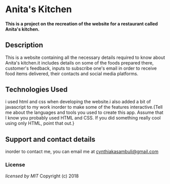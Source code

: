 # Anita's Kitchen
#### This is a project on the recreation of the website for a restaurant called Anita's kitchen.
## Description
This is a website containing all the necessary details required to know about Anita's kitchen.it includes details on some of the foods prepared there, customer's feedback, inputs to subscribe one's email in order to receive food items delivered, their contacts and social media platforms.
## Technologies Used
i used html and css when developing the website.i also added a bit of javascript to my work inorder to make some of the features interactive.{Tell me about the languages and tools you used to create this app. Assume that I know you probably used HTML and CSS. If you did something really cool using only HTML, point that out.}
## Support and contact details
inorder to contact me, you can email me at cynthiakasambuli@gmail.com
### License
*licensed by MIT*
Copyright (c) 2018
